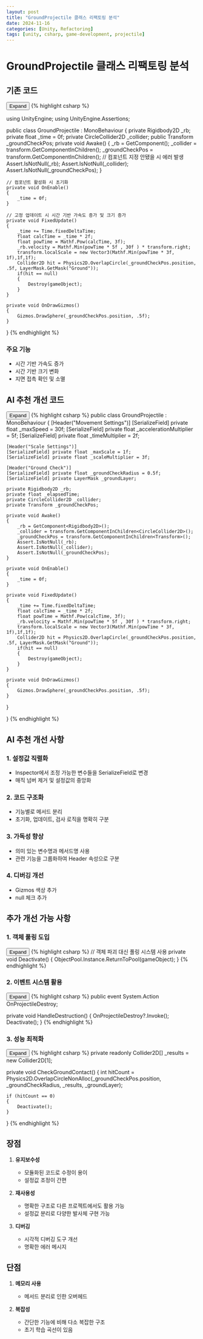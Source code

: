 ```yaml
---
layout: post
title: "GroundProjectile 클래스 리팩토링 분석"
date: 2024-11-16
categories: [Unity, Refactoring]
tags: [unity, csharp, game-development, projectile]
---
```


# GroundProjectile 클래스 리팩토링 분석

## 기존 코드
<div class="code-block-container">
    <button class="code-toggle">Expand</button>
    {% highlight csharp %}

using UnityEngine;
using UnityEngine.Assertions;

public class GroundProjectile : MonoBehaviour
{
    private Rigidbody2D _rb;
    private float _time = 0f;
    private CircleCollider2D _collider;
    public Transform _groundCheckPos;
    private void Awake()
    {
        _rb = GetComponent<Rigidbody2D>();
        _collider = transform.GetComponentInChildren<CircleCollider2D>();
        _groundCheckPos = transform.GetComponentInChildren<Transform>();
        // 컴포넌트 지정 안됐을 시 에러 발생
        Assert.IsNotNull(_rb);
        Assert.IsNotNull(_collider);
        Assert.IsNotNull(_groundCheckPos);
    }

    // 컴포넌트 활성화 시 초기화
    private void OnEnable()
    {
        _time = 0f;
    }

    // 고정 업데이트 시 시간 기반 가속도 증가 및 크기 증가
    private void FixedUpdate()
    {
        _time += Time.fixedDeltaTime;
        float calcTime = _time * 2f;
        float powTime = Mathf.Pow(calcTime, 3f);
        _rb.velocity = Mathf.Min(powTime * 5f , 30f ) * transform.right;
        transform.localScale = new Vector3(Mathf.Min(powTime * 3f, 1f),1f,1f);
        Collider2D hit = Physics2D.OverlapCircle(_groundCheckPos.position, .5f, LayerMask.GetMask("Ground"));
        if(hit == null)
        {
            Destroy(gameObject);
        }
    }

    private void OnDrawGizmos()
    {
        Gizmos.DrawSphere(_groundCheckPos.position, .5f);
    }
}
    {% endhighlight %}
</div>

### 주요 기능
- 시간 기반 가속도 증가
- 시간 기반 크기 변화
- 지면 접촉 확인 및 소멸

## AI 추천 개선 코드

<div class="code-block-container">
    <button class="code-toggle">Expand</button>
    {% highlight csharp %}
public class GroundProjectile : MonoBehaviour
{
    [Header("Movement Settings")]
    [SerializeField] private float _maxSpeed = 30f;
    [SerializeField] private float _accelerationMultiplier = 5f;
    [SerializeField] private float _timeMultiplier = 2f;
    
    [Header("Scale Settings")]
    [SerializeField] private float _maxScale = 1f;
    [SerializeField] private float _scaleMultiplier = 3f;
    
    [Header("Ground Check")]
    [SerializeField] private float _groundCheckRadius = 0.5f;
    [SerializeField] private LayerMask _groundLayer;
    
    private Rigidbody2D _rb;
    private float _elapsedTime;
    private CircleCollider2D _collider;
    private Transform _groundCheckPos;
    
    private void Awake()
    {
        _rb = GetComponent<Rigidbody2D>();
        _collider = transform.GetComponentInChildren<CircleCollider2D>();
        _groundCheckPos = transform.GetComponentInChildren<Transform>();
        Assert.IsNotNull(_rb);
        Assert.IsNotNull(_collider);
        Assert.IsNotNull(_groundCheckPos);
    }

    private void OnEnable()
    {
        _time = 0f;
    }

    private void FixedUpdate()
    {
        _time += Time.fixedDeltaTime;
        float calcTime = _time * 2f;
        float powTime = Mathf.Pow(calcTime, 3f);
        _rb.velocity = Mathf.Min(powTime * 5f , 30f ) * transform.right;
        transform.localScale = new Vector3(Mathf.Min(powTime * 3f, 1f),1f,1f);
        Collider2D hit = Physics2D.OverlapCircle(_groundCheckPos.position, .5f, LayerMask.GetMask("Ground"));
        if(hit == null)
        {
            Destroy(gameObject);
        }
    }

    private void OnDrawGizmos()
    {
        Gizmos.DrawSphere(_groundCheckPos.position, .5f);
    }
}

}
    {% endhighlight %}
</div>

## AI 추천 개선 사항

### 1. 설정값 직렬화
- Inspector에서 조정 가능한 변수들을 SerializeField로 변경
- 매직 넘버 제거 및 설정값의 중앙화

### 2. 코드 구조화
- 기능별로 메서드 분리
- 초기화, 업데이트, 검사 로직을 명확히 구분

### 3. 가독성 향상
- 의미 있는 변수명과 메서드명 사용
- 관련 기능을 그룹화하여 Header 속성으로 구분

### 4. 디버깅 개선
- Gizmos 색상 추가
- null 체크 추가

## 추가 개선 가능 사항

### 1. 객체 풀링 도입
<div class="code-block-container">
    <button class="code-toggle">Expand</button>
    {% highlight csharp %}
// 객체 파괴 대신 풀링 시스템 사용
private void Deactivate()
{
    ObjectPool.Instance.ReturnToPool(gameObject);
}
    {% endhighlight %}
</div>

### 2. 이벤트 시스템 활용
<div class="code-block-container">
    <button class="code-toggle">Expand</button>
    {% highlight csharp %}
public event System.Action OnProjectileDestroy;

private void HandleDestruction()
{
    OnProjectileDestroy?.Invoke();
    Deactivate();
}
    {% endhighlight %}
</div>

### 3. 성능 최적화
<div class="code-block-container">
    <button class="code-toggle">Expand</button>
    {% highlight csharp %}
private readonly Collider2D[] _results = new Collider2D[1];

private void CheckGroundContact()
{
    int hitCount = Physics2D.OverlapCircleNonAlloc(_groundCheckPos.position, 
        _groundCheckRadius, _results, _groundLayer);
    
    if (hitCount == 0)
    {
        Deactivate();
    }
}
    {% endhighlight %}
</div>

## 장점

1. **유지보수성**
   - 모듈화된 코드로 수정이 용이
   - 설정값 조정이 간편

2. **재사용성**
   - 명확한 구조로 다른 프로젝트에서도 활용 가능
   - 설정값 분리로 다양한 발사체 구현 가능

3. **디버깅**
   - 시각적 디버깅 도구 개선
   - 명확한 에러 메시지

## 단점

1. **메모리 사용**
   - 메서드 분리로 인한 오버헤드

2. **복잡성**
   - 간단한 기능에 비해 다소 복잡한 구조
   - 초기 학습 곡선이 있음

